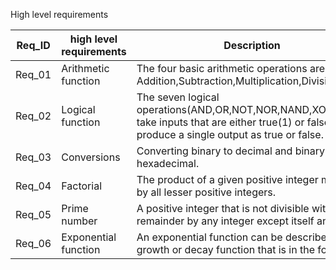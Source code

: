 High level requirements

Req_ID |  high level requirements | Description |
-------|--------------------------|-------------|
Req_01 |Arithmetic function       |The four basic arithmetic operations are Addition,Subtraction,Multiplication,Division.|
Req_02 |Logical function          |The seven logical operations(AND,OR,NOT,NOR,NAND,XOR,XNOR) take inputs that are either true(1) or false(0) and produce a single                output as true or false.|
Req_03 |Conversions               |Converting binary to decimal and binary to hexadecimal.|
Req_04 |Factorial                 |The product of a given positive integer multiplied by all lesser positive integers.|
Req_05 |Prime number              |A positive integer that is not divisible without remainder by any integer except itself and 1.|
Req_06 |Exponential function      |An exponential function can be described as a growth or decay function that is in the form of 


